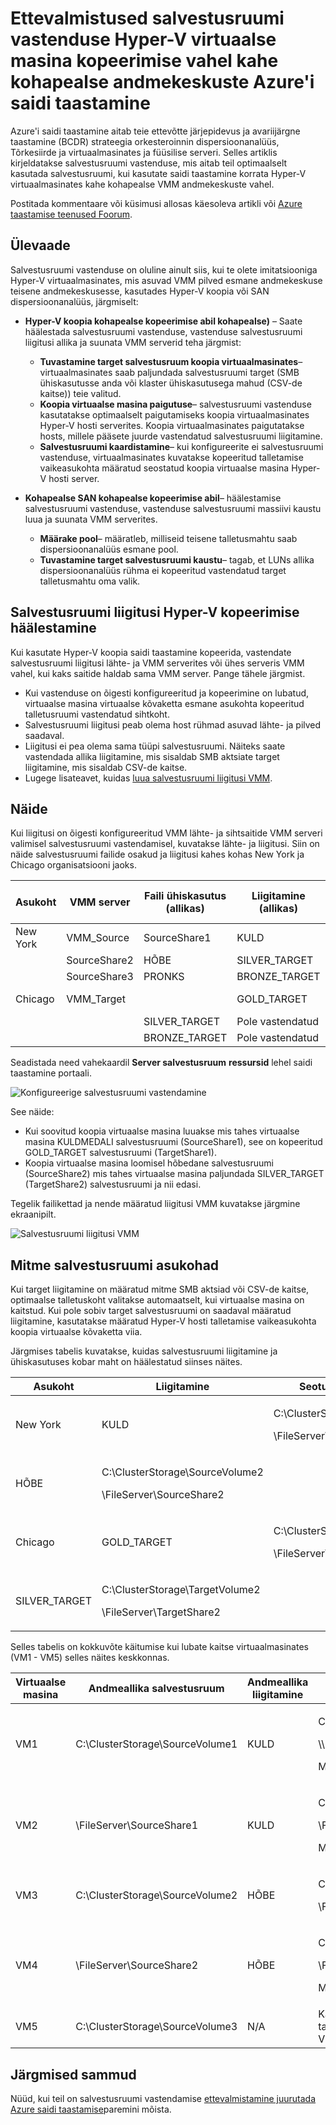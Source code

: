 <properties
    pageTitle="Vastendage talletusruumi Azure saidi taastamise Hyper-V virtuaalse masina kopeerimise vahel kohapealse andmekeskuste | Microsoft Azure'i"
    description="Ettevalmistused salvestusruumi vastenduse Hyper-V virtuaalse masina kopeerimise vahel kahe kohapealse andmekeskuste Azure saidi taastamine."
    services="site-recovery"
    documentationCenter=""
    authors="rayne-wiselman"
    manager="jwhit"
    editor=""/>

<tags
    ms.service="site-recovery"
    ms.devlang="na"
    ms.topic="article"
    ms.tgt_pltfrm="na"
    ms.workload="storage-backup-recovery"
    ms.date="07/06/2016"
    ms.author="raynew"/>


# <a name="prepare-storage-mapping-for-hyper-v-virtual-machine-replication-between-two-on-premises-datacenters-with-azure-site-recovery"></a>Ettevalmistused salvestusruumi vastenduse Hyper-V virtuaalse masina kopeerimise vahel kahe kohapealse andmekeskuste Azure'i saidi taastamine


Azure'i saidi taastamine aitab teie ettevõtte järjepidevus ja avariijärgne taastamine (BCDR) strateegia orkesteroinnin dispersioonanalüüs, Tõrkesiirde ja virtuaalmasinates ja füüsilise serveri. Selles artiklis kirjeldatakse salvestusruumi vastenduse, mis aitab teil optimaalselt kasutada salvestusruumi, kui kasutate saidi taastamine korrata Hyper-V virtuaalmasinates kahe kohapealse VMM andmekeskuste vahel.

Postitada kommentaare või küsimusi allosas käesoleva artikli või [Azure taastamise teenused Foorum](https://social.msdn.microsoft.com/forums/azure/home?forum=hypervrecovmgr).

## <a name="overview"></a>Ülevaade

Salvestusruumi vastenduse on oluline ainult siis, kui te olete imitatsiooniga Hyper-V virtuaalmasinates, mis asuvad VMM pilved esmane andmekeskuse teisene andmekeskusesse, kasutades Hyper-V koopia või SAN dispersioonanalüüs, järgmiselt:


- **Hyper-V koopia kohapealse kopeerimise abil kohapealse)** – Saate häälestada salvestusruumi vastenduse, vastenduse salvestusruumi liigitusi allika ja suunata VMM serverid teha järgmist:

    - **Tuvastamine target salvestusruum koopia virtuaalmasinates**– virtuaalmasinates saab paljundada salvestusruumi target (SMB ühiskasutusse anda või klaster ühiskasutusega mahud (CSV-de kaitse)) teie valitud.
    - **Koopia virtuaalse masina paigutuse**– salvestusruumi vastenduse kasutatakse optimaalselt paigutamiseks koopia virtuaalmasinates Hyper-V hosti serverites. Koopia virtuaalmasinates paigutatakse hosts, millele pääsete juurde vastendatud salvestusruumi liigitamine.
    - **Salvestusruumi kaardistamine**– kui konfigureerite ei salvestusruumi vastenduse, virtuaalmasinates kuvatakse kopeeritud talletamise vaikeasukohta määratud seostatud koopia virtuaalse masina Hyper-V hosti server.

- **Kohapealse SAN kohapealse kopeerimise abil**– häälestamise salvestusruumi vastenduse, vastenduse salvestusruumi massiivi kaustu luua ja suunata VMM serverites.
    - **Määrake pool**– määratleb, milliseid teisene talletusmahtu saab dispersioonanalüüs esmane pool.
    - **Tuvastamine target salvestusruumi kaustu**– tagab, et LUNs allika dispersioonanalüüs rühma ei kopeeritud vastendatud target talletusmahtu oma valik.

## <a name="set-up-storage-classifications-for-hyper-v-replication"></a>Salvestusruumi liigitusi Hyper-V kopeerimise häälestamine

Kui kasutate Hyper-V koopia saidi taastamine kopeerida, vastendate salvestusruumi liigitusi lähte- ja VMM serverites või ühes serveris VMM vahel, kui kaks saitide haldab sama VMM server. Pange tähele järgmist.

- Kui vastenduse on õigesti konfigureeritud ja kopeerimine on lubatud, virtuaalse masina virtuaalse kõvaketta esmane asukohta kopeeritud talletusruumi vastendatud sihtkoht.
- Salvestusruumi liigitusi peab olema host rühmad asuvad lähte- ja pilved saadaval.
- Liigitusi ei pea olema sama tüüpi salvestusruumi. Näiteks saate vastendada allika liigitamine, mis sisaldab SMB aktsiate target liigitamine, mis sisaldab CSV-de kaitse.
- Lugege lisateavet, kuidas [luua salvestusruumi liigitusi VMM](https://technet.microsoft.com/library/gg610685.aspx).

## <a name="example"></a>Näide

Kui liigitusi on õigesti konfigureeritud VMM lähte- ja sihtsaitide VMM serveri valimisel salvestusruumi vastendamisel, kuvatakse lähte- ja liigitusi. Siin on näide salvestusruumi failide osakud ja liigitusi kahes kohas New York ja Chicago organisatsiooni jaoks.

**Asukoht** | **VMM server** | **Faili ühiskasutus (allikas)** | **Liigitamine (allikas)** | **Vastendatud** | **Faili ühiskasutus (sihtrentnik)**
---|---|--- |---|---|---
New York | VMM_Source| SourceShare1 | KULD | GOLD_TARGET | TargetShare1
 |  | SourceShare2 | HÕBE | SILVER_TARGET | TargetShare2
 | | SourceShare3 | PRONKS | BRONZE_TARGET | TargetShare3
Chicago | VMM_Target |  | GOLD_TARGET | Pole vastendatud |
| | | SILVER_TARGET | Pole vastendatud |
 | | | BRONZE_TARGET | Pole vastendatud

Seadistada need vahekaardil **Server salvestusruum** **ressursid** lehel saidi taastamine portaali.

![Konfigureerige salvestusruumi vastendamine](./media/site-recovery-storage-mapping/storage-mapping1.png)

See näide:
- Kui soovitud koopia virtuaalse masina luuakse mis tahes virtuaalse masina KULDMEDALI salvestusruumi (SourceShare1), see on kopeeritud GOLD_TARGET salvestusruumi (TargetShare1).
- Koopia virtuaalse masina loomisel hõbedane salvestusruumi (SourceShare2) mis tahes virtuaalse masina paljundada SILVER_TARGET (TargetShare2) salvestusruumi ja nii edasi.

Tegelik failikettad ja nende määratud liigitusi VMM kuvatakse järgmine ekraanipilt.

![Salvestusruumi liigitusi VMM](./media/site-recovery-storage-mapping/storage-mapping2.png)

## <a name="multiple-storage-locations"></a>Mitme salvestusruumi asukohad

Kui target liigitamine on määratud mitme SMB aktsiad või CSV-de kaitse, optimaalse talletuskoht valitakse automaatselt, kui virtuaalse masina on kaitstud. Kui pole sobiv target salvestusruumi on saadaval määratud liigitamine, kasutatakse määratud Hyper-V hosti talletamise vaikeasukohta koopia virtuaalse kõvaketta viia.

Järgmises tabelis kuvatakse, kuidas salvestusruumi liigitamine ja ühiskasutuses kobar maht on häälestatud siinses näites.

**Asukoht** | **Liigitamine** | **Seotud salvestusruum**
---|---|---
New York | KULD | <p>C:\ClusterStorage\SourceVolume1</p><p>\\FileServer\SourceShare1</p>
 | HÕBE | <p>C:\ClusterStorage\SourceVolume2</p><p>\\FileServer\SourceShare2</p>
Chicago | GOLD_TARGET | <p>C:\ClusterStorage\TargetVolume1</p><p>\\FileServer\TargetShare1</p>
 | SILVER_TARGET| <p>C:\ClusterStorage\TargetVolume2</p><p>\\FileServer\TargetShare2</p>

Selles tabelis on kokkuvõte käitumise kui lubate kaitse virtuaalmasinates (VM1 - VM5) selles näites keskkonnas.

**Virtuaalse masina** | **Andmeallika salvestusruum** | **Andmeallika liigitamine** | **Vastendatud target salvestusruum**
---|---|---|---
VM1 | C:\ClusterStorage\SourceVolume1 | KULD | <p>C:\ClusterStorage\SourceVolume1</p><p>\\\FileServer\SourceShare1</p><p>Mõlemad GOLD_TARGET</p>
VM2 | \\FileServer\SourceShare1 | KULD | <p>C:\ClusterStorage\SourceVolume1</p><p>\\FileServer\SourceShare1</p> <p>Mõlemad GOLD_TARGET</p>
VM3 | C:\ClusterStorage\SourceVolume2 | HÕBE | <p>C:\ClusterStorage\SourceVolume2</p><p>\FileServer\SourceShare2</p>
VM4 | \FileServer\SourceShare2 | HÕBE |<p>C:\ClusterStorage\SourceVolume2</p><p>\\FileServer\SourceShare2</p><p>Mõlemad SILVER_TARGET</p>
VM5 | C:\ClusterStorage\SourceVolume3 | N/A | Kaardistamine, seega kasutatakse talletamise vaikeasukohta Hyper-V hosti

## <a name="next-steps"></a>Järgmised sammud

Nüüd, kui teil on salvestusruumi vastendamise [ettevalmistamine juurutada Azure saidi taastamise](site-recovery-best-practices.md)paremini mõista.
